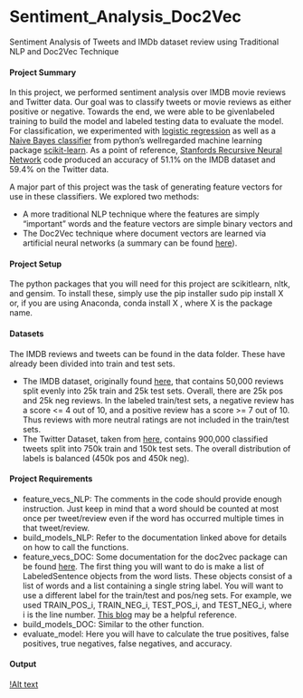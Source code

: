 # Sentiment_Analysis_Doc2Vec
Sentiment Analysis of Tweets and IMDb dataset review using Traditional NLP and Doc2Vec Technique

#### Project Summary
In this project, we performed sentiment analysis over IMDB movie reviews and Twitter data. Our goal was to classify tweets or movie reviews as either positive or negative. Towards the end, we were able to be givenlabeled training to build the model and labeled testing data to evaluate the model. For classification, we experimented with [logistic regression](http://scikit-learn.org/stable/modules/generated/sklearn.linear_model.LogisticRegression.html) as well as a [Naive Bayes classifier](http://scikit-learn.org/stable/modules/naive_bayes.html#gaussian-naive-bayes) from python’s wellregarded machine learning package [scikit-learn](http://scikit-learn.org/stable/index.html). As a point of reference, [Stanfords Recursive Neural Network](https://nlp.stanford.edu/sentiment/code.html) code produced an accuracy of 51.1% on the IMDB dataset and 59.4% on the Twitter data.

A major part of this project was the task of generating feature vectors for use in these classifiers. 
We explored two methods:
 - A more traditional NLP technique where the features are simply “important” words and the feature vectors are simple binary vectors and 
 - The Doc2Vec technique where document vectors are learned via artificial neural networks (a summary can be found [here](https://districtdatalabs.silvrback.com/modern-methods-for-sentiment-analysis)).

#### Project Setup
The python packages that you will need for this project are scikitlearn, nltk, and gensim. To install these, simply use the pip installer sudo pip install X or, if you are using Anaconda, conda install X , where X is the package name.

#### Datasets
The IMDB reviews and tweets can be found in the data folder. These have already been divided into train and test sets.
- The IMDB dataset, originally found [here](http://ai.stanford.edu/~amaas/data/sentiment/), that contains 50,000 reviews split evenly into 25k train and 25k test sets. Overall, there are 25k pos and 25k neg reviews. In the labeled train/test sets, a negative review has a score <= 4 out of 10, and a positive review has a score >= 7 out of 10. Thus reviews with more neutral ratings are not included in the train/test sets.
- The Twitter Dataset, taken from [here](http://thinknook.com/twitter-sentiment-analysis-training-corpus-dataset-2012-09-22/), contains 900,000 classified tweets split into 750k train and 150k test sets. The overall distribution of labels is balanced (450k pos and 450k neg).

#### Project Requirements
- feature_vecs_NLP: The comments in the code should provide enough instruction. Just keep in mind that a word should be counted at most once per tweet/review even if the word has occurred multiple times in that tweet/review.
- build_models_NLP: Refer to the documentation linked above for details on how to call the functions.
- feature_vecs_DOC: Some documentation for the doc2vec package can be found [here](https://radimrehurek.com/gensim/models/doc2vec.html). The first thing you will want to do is make a list of LabeledSentence objects from the word lists. These objects consist of a list of words and a list containing a single string label. You will want to use a different label for the train/test and pos/neg sets. For example, we used TRAIN_POS_i, TRAIN_NEG_i, TEST_POS_i, and TEST_NEG_i, where i is the line number. [This blog](https://rare-technologies.com/doc2vec-tutorial/) may be a helpful reference.
- build_models_DOC: Similar to the other function.
- evaluate_model: Here you will have to calculate the true positives, false positives, true negatives, false negatives, and accuracy.

#### Output
[!Alt text](imgs/imdb0.png "NLP Output on IMDB Dataset")




